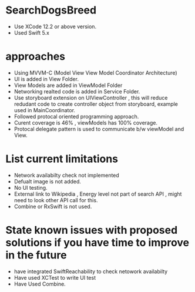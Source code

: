 # SearchDogsBreed

- Use XCode 12.2 or above version. 
- Used Swift 5.x
# approaches

- Using MVVM-C (Model View View Model Coordinator Architecture)
- UI is added in View Folder. 
- View Models are added in ViewModel Folder
- Networking realted code is added in Service Folder. 
-  Use storyboard extension on UIViewController , this will reduce redudant code to create controller object from storyboard, example used in MainCoordinator. 
-  Followed protocal oriented programming approach. 
-  Curent coverage is 46% , viewModels has 100% coverage. 
- Protocal delegate pattern is used to communicate b/w viewModel and View. 


# List current limitations

-   Network availabilty check not implemented
-   Defualt image is not added. 
-   No UI testing. 
-   External link to Wikipedia , Energy level not part of search API , might need to look other API call for this. 
-   Combine or RxSwift is not used. 


# State known issues with proposed solutions if you have time to improve in the future

- have integrated SwiftReachability to check netowork availabilty 
- Have used XCTest to write UI test
- Have Used Combine. 
